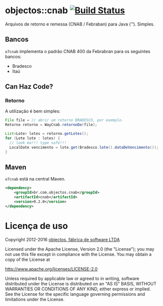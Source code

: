 # objectos::cnab [![Build Status](https://travis-ci.org/objectos/cnab.svg?branch=master)](https://travis-ci.org/objectos/cnab) 

Arquivos de retorno e remessa (CNAB / Febraban) para Java (&trade;). Simples.

## Bancos

`o7cnab` implementa o padrão CNAB 400 da Febrabran para os seguintes bancos:

- Bradesco
- Itaú

## Can Haz Code?

### Retorno

A utilização é bem simples:

```java
File file = // abrir um retorno BRADESCO, por exemplo.
Retorno retorno = WayCnab.retornoDe(file);

List<Lote> lotes = retorno.getLotes();
for (Lote lote : lotes) {
  // look ma!!! type safe!!!
  LocalDate vencimento = lote.get(Bradesco.lote().dataDeVencimento()); 
}
```

## Maven

`o7cnab` está na central Maven.

```xml
<dependency>
    <groupId>br.com.objectos.cnab</groupId>
    <artifactId>cnab</artifactId>
    <version>0.2.0</version>
</dependency>
```

# Licença de uso

Copyright 2012-2016 [objectos, fábrica de software LTDA](http://www.objectos.com.br)

Licensed under the Apache License, Version 2.0 (the "License"); 
you may not use this file except in compliance with the License. 
You may obtain a copy of the License at

http://www.apache.org/licenses/LICENSE-2.0

Unless required by applicable law or agreed to in writing, 
software distributed under the License is distributed on an "AS IS" BASIS, 
WITHOUT WARRANTIES OR CONDITIONS OF ANY KIND, either express or implied. 
See the License for the specific language governing permissions 
and limitations under the License.